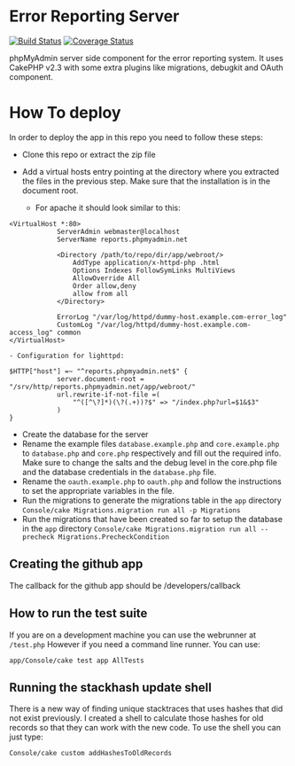 Error Reporting Server
======================

[![Build Status](https://travis-ci.org/phpmyadmin/error-reporting-server.png?branch=master)](https://travis-ci.org/phpmyadmin/error-reporting-server)
[![Coverage Status](https://coveralls.io/repos/phpmyadmin/error-reporting-server/badge.png)](https://coveralls.io/r/phpmyadmin/error-reporting-server)

phpMyAdmin server side component for the error reporting system. It uses
CakePHP v2.3 with some extra plugins like migrations, debugkit and OAuth
component.

# How To deploy #

In order to deploy the app in this repo you need to follow these steps:

- Clone this repo or extract the zip file
- Add a virtual hosts entry pointing at the directory where you extracted the
  files in the previous step. Make sure that the installation is in the
  document root. 

    - For apache it should look similar to this:
```
<VirtualHost *:80>
			ServerAdmin webmaster@localhost
			ServerName reports.phpmyadmin.net

			<Directory /path/to/repo/dir/app/webroot/>
				AddType application/x-httpd-php .html
				Options Indexes FollowSymLinks MultiViews
				AllowOverride All
				Order allow,deny
				allow from all
			</Directory>

			ErrorLog "/var/log/httpd/dummy-host.example.com-error_log"
			CustomLog "/var/log/httpd/dummy-host.example.com-access_log" common
</VirtualHost>
```
    - Configuration for lighttpd:
```
$HTTP["host"] =~ "^reports.phpmyadmin.net$" {
			server.document-root = "/srv/http/reports.phpmyadmin.net/app/webroot/"
			url.rewrite-if-not-file =(
				"^([^\?]*)(\?(.+))?$" => "/index.php?url=$1&$3"
			)
}
```
- Create the database for the server
- Rename the example files `database.example.php` and `core.example.php` to
  `database.php` and `core.php` respectively and fill out the required info.
  Make sure to change the salts and the debug level in the core.php file and
  the database credentials in the `database.php` file.
- Rename the `oauth.example.php` to `oauth.php` and follow the instructions to
  set the appropriate variables in the file.
- Run the migrations to generate the migrations table in the `app` directory
  `Console/cake Migrations.migration run all -p Migrations`
- Run the migrations that have been created so far to setup the database 
  in the `app` directory
  `Console/cake Migrations.migration run all --precheck Migrations.PrecheckCondition`

## Creating the github app ##
The callback for the github app should be /developers/callback

## How to run the test suite ##
If you are on a development machine you can use the webrunner at `/test.php`
However if you need a command line runner. You can use:
```
app/Console/cake test app AllTests
```

## Running the stackhash update shell ##
There is a new way of finding unique stacktraces that uses hashes that did not
exist previously. I created a shell to calculate those hashes for old records so
that they can work with the new code. To use the shell you can just type:
```
Console/cake custom addHashesToOldRecords
```
